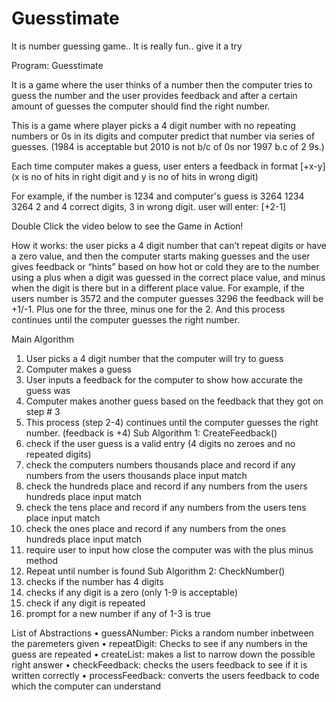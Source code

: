 # Guesstimate
It is number guessing game.. It is really fun.. give it a try

Program: Guesstimate

It is a game where the user thinks of a number then the computer tries to guess the number and the user provides feedback and after a certain amount of guesses the computer should find the right number.	

This is a game where player picks a 4 digit number with no repeating numbers or 0s in its digits and computer predict that number via series of guesses.
(1984 is acceptable but 2010 is not b/c of 0s nor 1997 b.c of 2 9s.)

Each time computer makes a guess, user enters a feedback in format [+x-y]
(x is no of hits in right digit and y is no of hits in wrong digit)

For example, if the number is 1234 and computer's guess is 3264
1234
3264
2 and 4 correct digits, 3 in wrong digit. user will enter: [+2-1]

Double Click the video below to see the Game in Action!

How it works: 
the user picks a 4 digit number that can’t repeat digits or have a zero value, and then the computer starts making guesses and the user gives feedback or “hints” based on how hot or cold they are to the number using a plus when a digit was guessed in the correct place value, and minus when the digit is there but in a different place value. For example, if the users number is 3572 and the computer guesses 3296 the feedback will be +1/-1. Plus one for the three, minus one for the 2. And this process continues until the computer guesses the right number.

Main Algorithm
1. User picks a 4 digit number that the computer will try to guess
2. Computer makes a guess
3. User inputs a feedback for the computer to show how accurate the guess was
4. Computer makes another guess based on the feedback that they got on step # 3
5. This process (step 2-4) continues until the computer guesses the right number. (feedback is +4)
Sub Algorithm 1: CreateFeedback()
1. check if the user guess is a valid entry (4 digits no zeroes and no repeated digits)
2. check the computers numbers thousands place and record if any numbers from the users thousands place input match
3. check the hundreds place and record if any numbers from the users hundreds place input match
4. check the tens place and record if any numbers from the users tens place input match
5. check the ones place and record if any numbers from the ones hundreds place input match
6. require user to input how close the computer was with the plus minus method
7. Repeat until number is found
Sub Algorithm 2: CheckNumber()
1. checks if the number has 4 digits
2. checks if any digit is a zero (only 1-9 is acceptable)
3. check if any digit is repeated
4. prompt for a new number if any of 1-3 is true

List of Abstractions
•	guessANumber: Picks a random number inbetween the paremeters given
•	repeatDigit: Checks to see if any numbers in the guess are repeated
•	createList: makes a list to narrow down the possible right answer
•	checkFeedback: checks the users feedback to see if it is written correctly
•	processFeedback: converts the users feedback to code which the computer can understand
